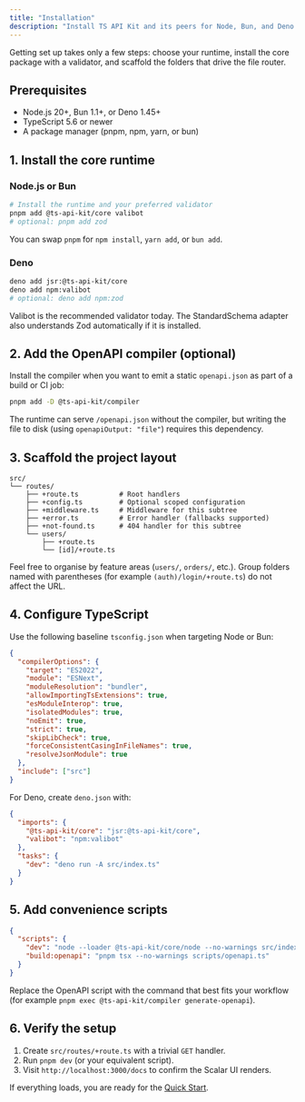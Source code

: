 ```yaml
---
title: "Installation"
description: "Install TS API Kit and its peers for Node, Bun, and Deno."
---
```


Getting set up takes only a few steps: choose your runtime, install the core package with a validator, and scaffold the folders that drive the file router.

## Prerequisites

- Node.js 20+, Bun 1.1+, or Deno 1.45+
- TypeScript 5.6 or newer
- A package manager (pnpm, npm, yarn, or bun)

## 1. Install the core runtime

### Node.js or Bun

```bash
# Install the runtime and your preferred validator
pnpm add @ts-api-kit/core valibot
# optional: pnpm add zod
```

You can swap `pnpm` for `npm install`, `yarn add`, or `bun add`.

### Deno

```bash
deno add jsr:@ts-api-kit/core
deno add npm:valibot
# optional: deno add npm:zod
```

Valibot is the recommended validator today. The StandardSchema adapter also understands Zod automatically if it is installed.

## 2. Add the OpenAPI compiler (optional)

Install the compiler when you want to emit a static `openapi.json` as part of a build or CI job:

```bash
pnpm add -D @ts-api-kit/compiler
```

The runtime can serve `/openapi.json` without the compiler, but writing the file to disk (using `openapiOutput: "file"`) requires this dependency.

## 3. Scaffold the project layout

```text
src/
└── routes/
    ├── +route.ts          # Root handlers
    ├── +config.ts         # Optional scoped configuration
    ├── +middleware.ts     # Middleware for this subtree
    ├── +error.ts          # Error handler (fallbacks supported)
    ├── +not-found.ts      # 404 handler for this subtree
    └── users/
        ├── +route.ts
        └── [id]/+route.ts
```

Feel free to organise by feature areas (`users/`, `orders/`, etc.). Group folders named with parentheses (for example `(auth)/login/+route.ts`) do not affect the URL.

## 4. Configure TypeScript

Use the following baseline `tsconfig.json` when targeting Node or Bun:

```json
{
  "compilerOptions": {
    "target": "ES2022",
    "module": "ESNext",
    "moduleResolution": "bundler",
    "allowImportingTsExtensions": true,
    "esModuleInterop": true,
    "isolatedModules": true,
    "noEmit": true,
    "strict": true,
    "skipLibCheck": true,
    "forceConsistentCasingInFileNames": true,
    "resolveJsonModule": true
  },
  "include": ["src"]
}
```

For Deno, create `deno.json` with:

```json
{
  "imports": {
    "@ts-api-kit/core": "jsr:@ts-api-kit/core",
    "valibot": "npm:valibot"
  },
  "tasks": {
    "dev": "deno run -A src/index.ts"
  }
}
```

## 5. Add convenience scripts

```json
{
  "scripts": {
    "dev": "node --loader @ts-api-kit/core/node --no-warnings src/index.ts",
    "build:openapi": "pnpm tsx --no-warnings scripts/openapi.ts"
  }
}
```

Replace the OpenAPI script with the command that best fits your workflow (for example `pnpm exec @ts-api-kit/compiler generate-openapi`).

## 6. Verify the setup

1. Create `src/routes/+route.ts` with a trivial `GET` handler.
2. Run `pnpm dev` (or your equivalent script).
3. Visit `http://localhost:3000/docs` to confirm the Scalar UI renders.

If everything loads, you are ready for the [Quick Start](/getting-started/quick-start).

